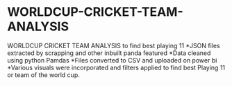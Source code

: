 # WORLDCUP-CRICKET-TEAM-ANALYSIS
WORLDCUP CRICKET TEAM ANALYSIS to find best playing 11
*JSON files extracted by scrapping and other inbuilt panda featured
*Data cleaned using python Pamdas
*Files converted to CSV and uploaded on power bi
*Various visuals were incorporated and filters applied to find best Playing 11 or team of the world cup.
